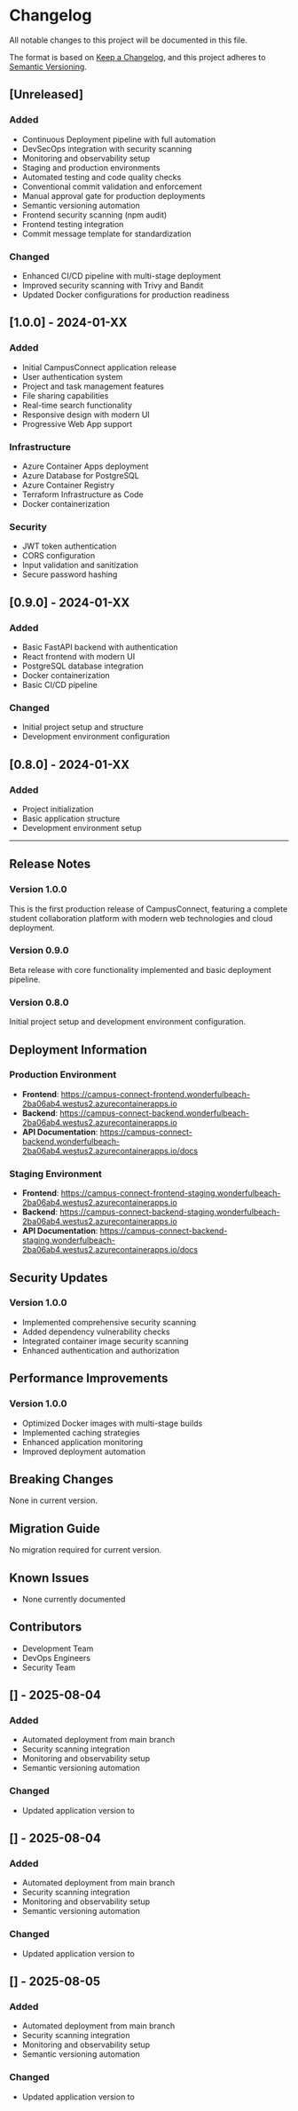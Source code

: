 # Changelog

All notable changes to this project will be documented in this file.

The format is based on [Keep a Changelog](https://keepachangelog.com/en/1.0.0/),
and this project adheres to [Semantic Versioning](https://semver.org/spec/v2.0.0.html).

## [Unreleased]

### Added
- Continuous Deployment pipeline with full automation
- DevSecOps integration with security scanning
- Monitoring and observability setup
- Staging and production environments
- Automated testing and code quality checks
- Conventional commit validation and enforcement
- Manual approval gate for production deployments
- Semantic versioning automation
- Frontend security scanning (npm audit)
- Frontend testing integration
- Commit message template for standardization

### Changed
- Enhanced CI/CD pipeline with multi-stage deployment
- Improved security scanning with Trivy and Bandit
- Updated Docker configurations for production readiness

## [1.0.0] - 2024-01-XX

### Added
- Initial CampusConnect application release
- User authentication system
- Project and task management features
- File sharing capabilities
- Real-time search functionality
- Responsive design with modern UI
- Progressive Web App support

### Infrastructure
- Azure Container Apps deployment
- Azure Database for PostgreSQL
- Azure Container Registry
- Terraform Infrastructure as Code
- Docker containerization

### Security
- JWT token authentication
- CORS configuration
- Input validation and sanitization
- Secure password hashing

## [0.9.0] - 2024-01-XX

### Added
- Basic FastAPI backend with authentication
- React frontend with modern UI
- PostgreSQL database integration
- Docker containerization
- Basic CI/CD pipeline

### Changed
- Initial project setup and structure
- Development environment configuration

## [0.8.0] - 2024-01-XX

### Added
- Project initialization
- Basic application structure
- Development environment setup

---

## Release Notes

### Version 1.0.0
This is the first production release of CampusConnect, featuring a complete student collaboration platform with modern web technologies and cloud deployment.

### Version 0.9.0
Beta release with core functionality implemented and basic deployment pipeline.

### Version 0.8.0
Initial project setup and development environment configuration.

## Deployment Information

### Production Environment
- **Frontend**: https://campus-connect-frontend.wonderfulbeach-2ba06ab4.westus2.azurecontainerapps.io
- **Backend**: https://campus-connect-backend.wonderfulbeach-2ba06ab4.westus2.azurecontainerapps.io
- **API Documentation**: https://campus-connect-backend.wonderfulbeach-2ba06ab4.westus2.azurecontainerapps.io/docs

### Staging Environment
- **Frontend**: https://campus-connect-frontend-staging.wonderfulbeach-2ba06ab4.westus2.azurecontainerapps.io
- **Backend**: https://campus-connect-backend-staging.wonderfulbeach-2ba06ab4.westus2.azurecontainerapps.io
- **API Documentation**: https://campus-connect-backend-staging.wonderfulbeach-2ba06ab4.westus2.azurecontainerapps.io/docs

## Security Updates

### Version 1.0.0
- Implemented comprehensive security scanning
- Added dependency vulnerability checks
- Integrated container image security scanning
- Enhanced authentication and authorization

## Performance Improvements

### Version 1.0.0
- Optimized Docker images with multi-stage builds
- Implemented caching strategies
- Enhanced application monitoring
- Improved deployment automation

## Breaking Changes

None in current version.

## Migration Guide

No migration required for current version.

## Known Issues

- None currently documented

## Contributors

- Development Team
- DevOps Engineers
- Security Team 

## [] - 2025-08-04

### Added
- Automated deployment from main branch
- Security scanning integration
- Monitoring and observability setup
- Semantic versioning automation

### Changed
- Updated application version to 

## [] - 2025-08-04

### Added
- Automated deployment from main branch
- Security scanning integration
- Monitoring and observability setup
- Semantic versioning automation

### Changed
- Updated application version to 

## [] - 2025-08-05

### Added
- Automated deployment from main branch
- Security scanning integration
- Monitoring and observability setup
- Semantic versioning automation

### Changed
- Updated application version to 


